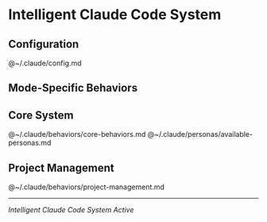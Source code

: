# Intelligent Claude Code System

<!--
This is the main entry point for the Intelligent Claude Code enhancement system.
This file should be imported into your project's CLAUDE.md file.
-->

## Configuration
@~/.claude/config.md

## Mode-Specific Behaviors
<!-- Conditional loading based on mode in config.md -->
<!-- Note: In practice, this would need Claude Code's conditional syntax -->

## Core System
@~/.claude/behaviors/core-behaviors.md
@~/.claude/personas/available-personas.md

## Project Management
@~/.claude/behaviors/project-management.md

---
*Intelligent Claude Code System Active*